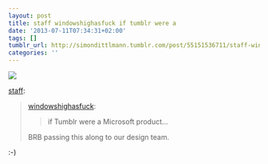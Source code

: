 ```yaml
---
layout: post
title: staff windowshighasfuck if tumblr were a
date: '2013-07-11T07:34:31+02:00'
tags: []
tumblr_url: http://simondittlmann.tumblr.com/post/55151536711/staff-windowshighasfuck-if-tumblr-were-a
categories: ''
---
```

<img src="/assets/tumblr_files/tumblr_mpmmh6i8xH1sydj82o1_1280.jpg"/><br/><p><a href="http://staff.tumblr.com/post/55088300419/windowshighasfuck-if-tumblr-were-a-microsoft" class="tumblr_blog">staff</a>:</p>

<blockquote><p><a href="http://windowshighasfuck.tumblr.com/post/54923071781/if-tumblr-were-a-microsoft-product" class="tumblr_blog">windowshighasfuck</a>:</p>

<blockquote><p>if Tumblr were a Microsoft product…</p></blockquote>

<p>BRB passing this along to our design team.</p></blockquote>

<p>:-)</p>
